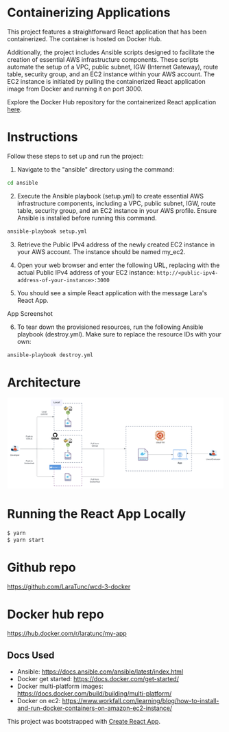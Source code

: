 # Containerizing Applications

This project features a straightforward React application that has been containerized. The container is hosted on Docker Hub.

Additionally, the project includes Ansible scripts designed to facilitate the creation of essential AWS infrastructure components. These scripts automate the setup of a VPC, public subnet, IGW (Internet Gateway), route table, security group, and an EC2 instance within your AWS account. The EC2 instance is initiated by pulling the containerized React application image from Docker and running it on port 3000.

Explore the Docker Hub repository for the containerized React application [here](https://hub.docker.com/r/laratunc/my-app).

# Instructions

Follow these steps to set up and run the project:

1. Navigate to the "ansible" directory using the command:

```sh
cd ansible
```

2. Execute the Ansible playbook (setup.yml) to create essential AWS infrastructure components, including a VPC, public subnet, IGW, route table, security group, and an EC2 instance in your AWS profile. Ensure Ansible is installed before running this command.

```sh
ansible-playbook setup.yml
```

3. Retrieve the Public IPv4 address of the newly created EC2 instance in your AWS account. The instance should be named my_ec2.

4. Open your web browser and enter the following URL, replacing <public-ipv4-address-of-your-instance> with the actual Public IPv4 address of your EC2 instance:
   `http://<public-ipv4-address-of-your-instance>:3000`

5. You should see a simple React application with the message Lara's React App.

App Screenshot

6. To tear down the provisioned resources, run the following Ansible playbook (destroy.yml). Make sure to replace the resource IDs with your own:

```sh
ansible-playbook destroy.yml
```

# Architecture

![architecture](public/architecture.png)

# Running the React App Locally

```sh
$ yarn
$ yarn start
```

# Github repo

https://github.com/LaraTunc/wcd-3-docker

# Docker hub repo

https://hub.docker.com/r/laratunc/my-app

## Docs Used

- Ansible: https://docs.ansible.com/ansible/latest/index.html
- Docker get started: https://docs.docker.com/get-started/
- Docker multi-platform images: https://docs.docker.com/build/building/multi-platform/
- Docker on ec2: https://www.workfall.com/learning/blog/how-to-install-and-run-docker-containers-on-amazon-ec2-instance/

This project was bootstrapped with [Create React App](https://github.com/facebook/create-react-app).
